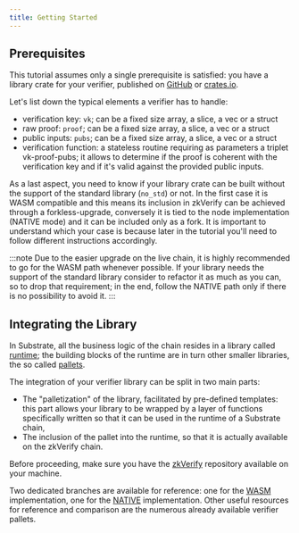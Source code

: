 ```yaml
---
title: Getting Started
---
```


## Prerequisites

This tutorial assumes only a single prerequisite is satisfied: you have a library crate for your verifier, published on [GitHub](https://github.com/) or [crates.io](https://crates.io/).

Let's list down the typical elements a verifier has to handle:

- verification key: `vk`; can be a fixed size array, a slice, a vec or a struct
- raw proof: `proof`; can be a fixed size array, a slice, a vec or a struct
- public inputs: `pubs`; can be a fixed size array, a slice, a vec or a struct
- verification function: a stateless routine requiring as parameters a triplet vk-proof-pubs; it allows to determine if the proof is coherent with the verification key and if it's valid against the provided public inputs.

As a last aspect, you need to know if your library crate can be built without the support of the standard library (`no_std`) or not. In the first case it is WASM compatible and this means its inclusion in zkVerify can be achieved through a forkless-upgrade, conversely it is tied to the node implementation (NATIVE mode) and it can be included only as a fork. It is important to understand which your case is because later in the tutorial you'll need to follow different instructions accordingly.

:::note
Due to the easier upgrade on the live chain, it is highly recommended to go for the WASM path whenever possible. If your library needs the support of the standard library consider to refactor it as much as you can, so to drop that requirement; in the end, follow the NATIVE path only if there is no possibility to avoid it.
:::

## Integrating the Library

In Substrate, all the business logic of the chain resides in a library called [runtime](https://docs.substrate.io/learn/architecture/#runtime); the building blocks of the runtime are in turn other smaller libraries, the so called [pallets](https://docs.substrate.io/tutorials/build-application-logic/add-a-pallet/).

The integration of your verifier library can be split in two main parts:

- The "palletization" of the library, facilitated by pre-defined templates: this part allows your library to be wrapped by a layer of functions specifically written so that it can be used in the runtime of a Substrate chain,
- The inclusion of the pallet into the runtime, so that it is actually available on the zkVerify chain.

Before proceeding, make sure you have the [zkVerify](https://github.com/HorizenLabs/zkVerify) repository available on your machine.

Two dedicated branches are available for reference: one for the [WASM](https://github.com/HorizenLabs/zkVerify/tree/docs/new_verifier_tutorial_wasm) implementation, one for the [NATIVE](https://github.com/HorizenLabs/zkVerify/tree/docs/new_verifier_tutorial_native) implementation. Other useful resources for reference and comparison are the numerous already available verifier pallets.
